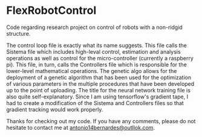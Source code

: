 # FlexRobotControl
Code regarding research project on control of robots with a non-ridgid structure.

The control loop file is exactly what its name suggests. This file calls the Sistema file which includes high-leval control, estimation and analysis operations as well as control for the micro-controller (currently a raspberry pi). This file, in turn, calls the Controllers file which is responsible for the lower-level mathematical operations.
The genetic algo allows for the deployment of a genetic algorithm that has been used for the optimization of various parameters in the multiple procedures that have been developed up to the point of uploading.
The title for the neural network training file is also quite self-explanatory. Since I am using tensorflow's gradient tape, I had to create a modification of the Sistema and Controllers files so that gradient tracking would work properly.

Thanks for checking out my code. If you have any comments, please do not hesitate to contact me at antonio14bernardes@outllok.com.
